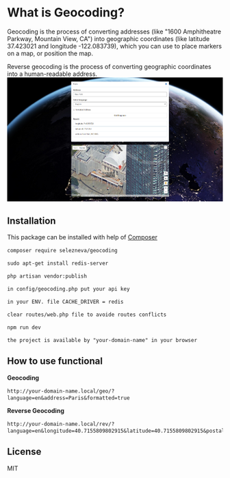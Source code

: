 
# What is Geocoding?

Geocoding is the process of converting addresses (like "1600 Amphitheatre Parkway, Mountain View, CA") into geographic coordinates (like latitude 37.423021 and longitude -122.083739), which you can use to place markers on a map, or position the map.

Reverse geocoding is the process of converting geographic coordinates into a human-readable address.
![Alt text](map.png?raw=true "Example")

## Installation
This package can be installed with help of [Composer](http://getcomposer.org)
```
composer require selezneva/geocoding
```
```
sudo apt-get install redis-server
```
```
php artisan vendor:publish
```
```
in config/geocoding.php put your api key
```
```
in your ENV. file CACHE_DRIVER = redis
```
```
clear routes/web.php file to avoide routes conflicts
```
```
npm run dev
```
```
the project is available by "your-domain-name" in your browser 
```
## How to use functional 
**Geocoding**
```
http://your-domain-name.local/geo/?language=en&address=Paris&formatted=true
```
**Reverse Geocoding**
``` 
http://your-domain-name.local/rev/?language=en&longitude=40.7155809802915&latitude=40.7155809802915&postalCode=true
```
## License

MIT
